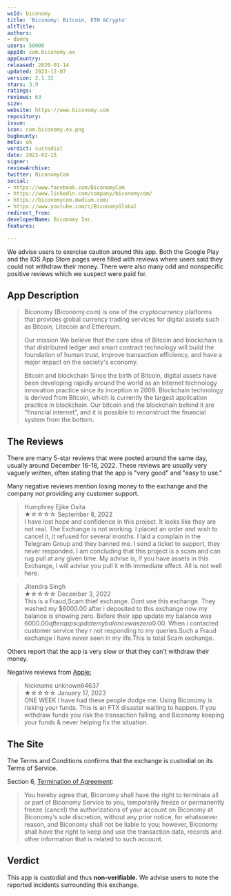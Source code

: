 ```yaml
---
wsId: biconomy
title: 'Biconomy: Bitcoin, ETH &Crypto'
altTitle: 
authors:
- danny
users: 50000
appId: com.biconomy.ex
appCountry: 
released: 2020-01-14
updated: 2023-12-07
version: 2.1.32
stars: 3.9
ratings: 
reviews: 63
size: 
website: https://www.biconomy.com
repository: 
issue: 
icon: com.biconomy.ex.png
bugbounty: 
meta: ok
verdict: custodial
date: 2023-02-15
signer: 
reviewArchive: 
twitter: BiconomyCom
social:
- https://www.facebook.com/BiconomyCom
- https://www.linkedin.com/company/biconomycom/
- https://biconomycom.medium.com/
- https://www.youtube.com/c/BiconomyGlobal
redirect_from: 
developerName: Biconomy Inc.
features: 

---
```


<div class="alertBox"><div>
We advise users to exercise caution around this app. Both the Google Play and the IOS App Store pages were filled with
 reviews where users said they could not withdraw their money. There were also many odd and nonspecific positive reviews which we suspect were paid for.
</div> </div>

## App Description

> Biconomy (Biconomy.com) is one of the cryptocurrency platforms that provides global currency trading services for digital assets such as Bitcoin, Litecoin and Ethereum.
>
> Our mission
We believe that the core idea of Bitcoin and blockchain is that distributed ledger and smart contract technology will build the foundation of human trust, improve transaction efficiency, and have a major impact on the society's economy.
>
> Bitcoin and blockchain
Since the birth of Bitcoin, digital assets have been developing rapidly around the world as an Internet technology innovation practice since its inception in 2009. Blockchain technology is derived from Bitcoin, which is currently the largest application practice in blockchain. Our bitcoin and the blockchain behind it are “financial internet”, and it is possible to reconstruct the financial system from the bottom.

## The Reviews

There are many 5-star reviews that were posted around the same day, usually around December 16-18, 2022. These reviews are usually very vaguely written, often stating that the app is "very good" and "easy to use."

Many negative reviews mention losing money to the exchange and the company not providing any customer support.


> Humphrey Ejike Osita<br>
  ★☆☆☆☆ September 8, 2022 <br>
      I have lost hope and confidence in this project. It looks like they are not real. The Exchange is not working. I placed an order and wish to cancel it, it refused for several months. I laid a complain in the Telegram Group and they banned me. I send a ticket to support, they never responded. I am concluding that this project is a scam and can rug pull at any given time. My advise is, if you have assets in this Exchange, I will advise you pull it with immediate effect. All is not well here.


> Jitendra Singh<br>
  ★☆☆☆☆ December 3, 2022 <br>
       This is a Fraud,Scam thief exchange. Dont use this exchange. They washed my $6000.00 after i deposited to this exchange now my balance is showing zero. Before their app update my balance was $6000.00 after apps update my balance was zero$0.00. When i contacted customer service they r not responding to my queries.Such a Fraud exchange i have never seen in my life.This is total Scam exchange.
       
Others report that the app is very slow or that they can't withdraw their money.

Negative reviews from [Apple:](https://apps.apple.com/us/app/1486151349?see-all=reviews)

> Nickname unknown64637<br>
  ★☆☆☆☆ January 17, 2023 <br>
      ONE WEEK I have had these people dodge me.
      Using Biconomy is risking your funds. This is an FTX disaster waiting to happen. If you withdraw funds you risk the transaction failing, and Biconomy keeping your funds & never helping fix the situation.


## The Site

The Terms and Conditions confirms that the exchange is custodial on its Terms of Service. 

Section 6, [Termination of Agreement](https://biconomy.zendesk.com/hc/en-us/articles/360036401031-Terms-of-service):

> You hereby agree that, Biconomy shall have the right to terminate all or part of Biconomy Service to you, temporarily freeze or permanently freeze (cancel) the authorizations of your account on Biconomy at Biconomy‘s sole discretion, without any prior notice, for whatsoever reason, and Biconomy shall not be liable to you; however, Biconomy shall have the right to keep and use the transaction data, records and other information that is related to such account.

## Verdict

This app is custodial and thus **non-verifiable.** We advise users to note the reported incidents surrounding this exchange.